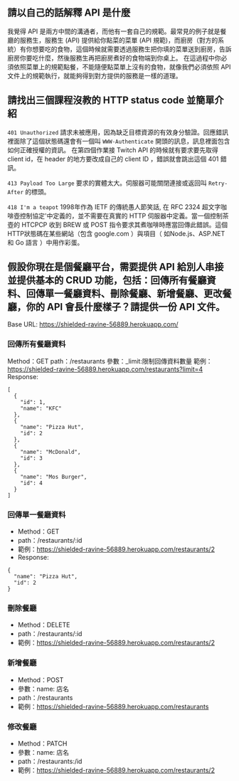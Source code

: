 ## 請以自己的話解釋 API 是什麼
我覺得 API 是兩方中間的溝通者，而他有一套自己的規範。最常見的例子就是餐廳的服務生，服務生 (API) 提供給你點菜的菜單 (API 規範)，而廚房（對方的系統）有你想要吃的食物，這個時候就需要透過服務生把你填的菜單送到廚房，告訴廚房你要吃什麼，然後服務生再把廚房煮好的食物端到你桌上。
在這過程中你必須依照菜單上的規範點餐，不能隨便點菜單上沒有的食物，就像我們必須依照 API 文件上的規範執行，就能夠得到對方提供的服務是一樣的道理。


## 請找出三個課程沒教的 HTTP status code 並簡單介紹
`401 Unauthorized` 
請求未被應用，因為缺乏目標資源的有效身分驗證。回應錯訊裡面除了這個狀態碼還會有一個叫 `WWW-Authenticate` 開頭的訊息，訊息裡面包含如何正確授權的資訊。
在第四個作業接 Twitch API 的時候就有要求要先取得 client id，在 header 的地方要改成自己的 client ID ，錯誤就會跳出這個 401 錯訊。

`413 Payload Too Large` 
要求的實體太大。伺服器可能關閉連接或返回叫 `Retry-After` 的標頭。

`418 I'm a teapot` 
1998年作為 IETF 的傳統愚人節笑話, 在 RFC 2324 超文字咖啡壺控制協定'中定義的，並不需要在真實的 HTTP 伺服器中定義。當一個控制茶壺的 HTCPCP 收到 BREW 或 POST 指令要求其煮咖啡時應當回傳此錯誤。這個HTTP狀態碼在某些網站（包含 google.com ）與項目（ 如Node.js、ASP.NET 和 Go 語言 ）中用作彩蛋。


## 假設你現在是個餐廳平台，需要提供 API 給別人串接並提供基本的 CRUD 功能，包括：回傳所有餐廳資料、回傳單一餐廳資料、刪除餐廳、新增餐廳、更改餐廳，你的 API 會長什麼樣子？請提供一份 API 文件。

Base URL: https://shielded-ravine-56889.herokuapp.com/

### **回傳所有餐廳資料**
Method：GET
path：/restaurants
參數：_limit:限制回傳資料數量
範例：https://shielded-ravine-56889.herokuapp.com/restaurants?limit=4
Response:
```
[
  {
    "id": 1,
    "name": "KFC"
  },
  {
    "name": "Pizza Hut",
    "id": 2
  },
  {
    "name": "McDonald",
    "id": 3
  },
  {
    "name": "Mos Burger",
    "id": 4
  }
]
```
### **回傳單一餐廳資料**
- Method：GET
- path：/restaurants/:id
- 範例：https://shielded-ravine-56889.herokuapp.com/restaurants/2
- Response:
```
{
  "name": "Pizza Hut",
  "id": 2
}
```
### **刪除餐廳**
- Method：DELETE
- path：/restaurants/:id
- 範例：https://shielded-ravine-56889.herokuapp.com/restaurants/2

### **新增餐廳**
- Method：POST
- 參數：name: 店名
- path：/restaurants
- 範例：https://shielded-ravine-56889.herokuapp.com/restaurants

### **修改餐廳**
- Method：PATCH
- 參數：name: 店名
- path：/restaurants:/id
- 範例：https://shielded-ravine-56889.herokuapp.com/restaurants/2